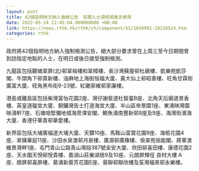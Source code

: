 ```yaml
---
layout: post
title: 42個指明地方納入強檢公告　有關人士須明或後天檢測
date: 2022-05-24 22:45:04.000000000 +08:00
link: https://news.rthk.hk/rthk/ch/component/k2/1649991-20220524.htm
categories: rthk
---
```


政府將42個指明地方納入強制檢測公告，絕大部分要求曾在上周三至今日期間曾到訪指定地點的人士，在明日或後日接受強制檢測。

九龍區包括觀塘翠屏(北)邨翠榕樓和翠樟樓、長沙灣蘇屋邨杜鵑樓、凱樂苑凱莎閣、牛頭角下邨貴新樓、油麻地上海街恒福大廈、黃大仙上邨昭善樓、旺角甘霖街廣富大廈、旺角黑布街9-23號、紅磡家維邨家廉樓。

港島或離島區包括柴灣富怡花園2座、灣仔謝斐道杜智臺B座、北角天后廟道景香樓、英皇道璇宮大廈、銅鑼灣告士打道海宮大廈、半山區帝景園1座、東涌映灣園映濤軒7座、石塘咀堅彌地城海旁澤安閣、鰂魚涌南豐新邨8座及9座、海灣街濱海大廈、香港仔華貴邨華愛樓。

新界區包括大埔廣福道大埔大廈、天鑽10座、馬鞍山富寶花園9座、海栢花園4座、翠擁華庭11座、沙田水泉澳邨月泉樓、廣源邨廣橡樓、愉翠苑愉能閣、將軍澳維景灣畔1座、屯門青山公路青山灣段387號金安大廈、欣田邨喜田樓、康德花園2座、天水圍天悅邨悅貴樓、嘉湖山莊樂湖居9及10座、元朗屏輝徑 良材大樓 A 座、朗屏邨喜屏樓、葵涌新葵芳花園E座、葵聯邨聯欣樓及荃灣福來邨永樂樓。
